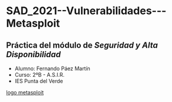 # SAD_2021--Vulnerabilidades---Metasploit

## Práctica del módulo de ***Seguridad y Alta Disponibilidad***

- Alumno: Fernando Páez Martín
- Curso: 2ºB - A.S.I.R.
- IES Punta del Verde

[logo metasploit](https://github.com/fernandopaezmartin/SAD_2021--Vulnerabilidades---Metasploit/blob/main/Metasploit-Framework%20Training.png)
